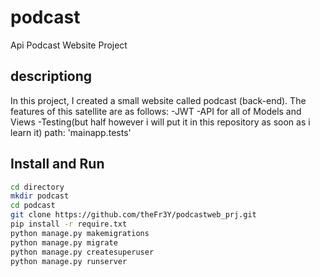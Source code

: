# podcast
Api Podcast Website Project

## descriptiong
In this project, I created a small website called podcast (back-end). The features of this satellite are as follows:
-JWT
-API for all of Models and Views
-Testing(but half however i will put it in this repository as soon as i learn it) path: 'mainapp.tests'

## Install and Run
```bash
cd directory
mkdir podcast
cd podcast 
git clone https://github.com/theFr3Y/podcastweb_prj.git
pip install -r require.txt
python manage.py makemigrations
python manage.py migrate
python manage.py createsuperuser
python manage.py runserver
```
